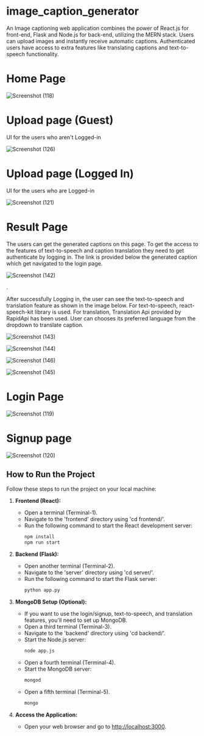 # image_caption_generator
An Image captioning web application combines the power of React.js for front-end, Flask and Node.js for back-end, utilizing the MERN stack. Users can upload images and instantly receive automatic captions. Authenticated users have access to extra features like translating captions and text-to-speech functionality.

# Home Page

![Screenshot (118)](https://github.com/bhushan2311/image_caption_generator/assets/102802326/bc542a9e-f9c6-46b7-b10e-74a6db4dc2bc)


# Upload page (Guest)

UI for the users who aren't Logged-in

![Screenshot (126)](https://github.com/bhushan2311/image_caption_generator/assets/102802326/9af5e459-a48c-448b-86c9-7241a6df7126)


# Upload page (Logged In)
UI for the users who are Logged-in

![Screenshot (121)](https://github.com/bhushan2311/image_caption_generator/assets/102802326/607c9dbd-16ff-435d-9e16-d3136113ea0a)



# Result Page

The users can get the generated captions on this page. To get the access to the features of text-to-speech and caption translation they need to get authenticate by logging in. The link is provided below the generated caption which get navigated to the login page.

![Screenshot (142)](https://github.com/bhushan2311/image_caption_generator/assets/102802326/231a0c19-7c11-4b84-bdb0-0b83daa83a3e)


.


After successfully Logging in, the user can see the text-to-speech and translation feature as shown in the image below. For text-to-speech, react-speech-kit library is used. For translation, Translation Api provided by RapidApi has been used. User can chooses its preferred language from the dropdown to translate caption.

![Screenshot (143)](https://github.com/bhushan2311/image_caption_generator/assets/102802326/6d488652-16ba-48c4-849c-84b02d81a26c)



![Screenshot (144)](https://github.com/bhushan2311/image_caption_generator/assets/102802326/0241be1b-8685-4233-b43a-0cf35a2501be)




![Screenshot (146)](https://github.com/bhushan2311/image_caption_generator/assets/102802326/ca1bba97-4fa7-4a41-9b73-3194aafa18dc)




![Screenshot (145)](https://github.com/bhushan2311/image_caption_generator/assets/102802326/90b82455-20ac-459a-8948-b464830186b0)






# Login Page

![Screenshot (119)](https://github.com/bhushan2311/image_caption_generator/assets/102802326/916f713d-acec-4789-a962-fa16f574acac)


# Signup page




![Screenshot (120)](https://github.com/bhushan2311/image_caption_generator/assets/102802326/4fc3a436-7803-4889-b595-2a19ca5c7b44)



## How to Run the Project

Follow these steps to run the project on your local machine:

1. **Frontend (React):**
   - Open a terminal (Terminal-1).
   - Navigate to the 'frontend' directory using 'cd frontend/'.
   - Run the following command to start the React development server:
     ```bash
     npm install
     npm run start
     ```

2. **Backend (Flask):**
   - Open another terminal (Terminal-2).
   - Navigate to the 'server' directory using 'cd server/'.
   - Run the following command to start the Flask server:
     ```bash
     python app.py
     ```

3. **MongoDB Setup (Optional):**
   - If you want to use the login/signup, text-to-speech, and translation features, you'll need to set up MongoDB.
   - Open a third terminal (Terminal-3).
   - Navigate to the 'backend' directory using 'cd backend/'.
   - Start the Node.js server:
     ```bash
     node app.js
     ```
   - Open a fourth terminal (Terminal-4).
   - Start the MongoDB server:
     ```bash
     mongod
     ```
   - Open a fifth terminal (Terminal-5).
     ```bash
     mongo
     ```

4. **Access the Application:**
   - Open your web browser and go to [http://localhost:3000](http://localhost:3000).
